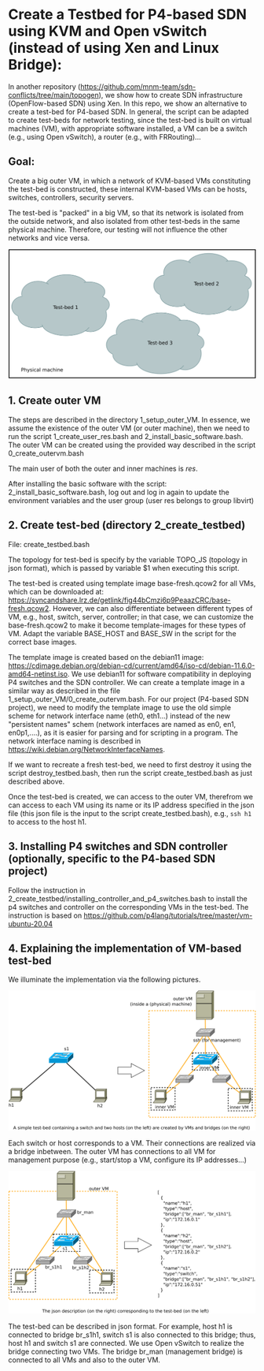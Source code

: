 # Create a Testbed for P4-based SDN using KVM and Open vSwitch (instead of using Xen and Linux Bridge):

In another repository (https://github.com/mnm-team/sdn-conflicts/tree/main/topogen), we show how to create SDN infrastructure (OpenFlow-based SDN) using Xen. In this repo, we show an alternative to create a test-bed for P4-based SDN. In general, the script can be adapted to create test-beds for network testing, since the test-bed is built on virtual machines (VM), with appropriate software installed, a VM can be a switch (e.g., using Open vSwitch), a router (e.g., with FRRouting)...

## Goal:

Create a big outer VM, in which a network of KVM-based VMs constituting the test-bed is constructed, these internal KVM-based VMs can be hosts, switches, controllers, security servers.

The test-bed is "packed" in a big VM, so that its network is isolated from the outside network, and also isolated from other test-beds in the same physical machine. Therefore, our testing will not influence the other networks and vice versa.

![Isolated test-bed](isolated-testbed.svg)

## 1. Create outer VM 

The steps are described in the directory 1\_setup\_outer\_VM.
In essence, we assume the existence of the outer VM (or outer machine), then we need to run the script 1\_create\_user\_res.bash and 2\_install\_basic\_software.bash. The outer VM can be created using the provided way described in the script 0\_create\_outervm.bash

The main user of both the outer and inner machines is *res*.

After installing the basic software with the script: 2\_install\_basic\_software.bash, log out and log in again to update the environment variables and the user group (user res belongs to group libvirt)

## 2. Create test-bed (directory 2\_create\_testbed)

File: create\_testbed.bash

The topology for test-bed is specify by the variable TOPO\_JS (topology in json format), which is passed by variable $1 when executing this script.

The test-bed is created using template image base-fresh.qcow2 for all VMs, which can be downloaded at: https://syncandshare.lrz.de/getlink/fig44bCmzi6p9PeaazCRC/base-fresh.qcow2.
However, we can also differentiate between different types of VM, e.g., host, switch, server, controller; in that case, we can customize the base-fresh.qcow2 to make it become template-images for these types of VM. Adapt the variable BASE\_HOST and BASE\_SW in the script for the correct base images.

The template image is created based on the debian11 image: https://cdimage.debian.org/debian-cd/current/amd64/iso-cd/debian-11.6.0-amd64-netinst.iso. We use debian11 for software compatibility in deploying P4 switches and the SDN controller. We can create a template image in a similar way as described in the file 1\_setup\_outer\_VM/0\_create\_outervm.bash. For our project (P4-based SDN project), we need to modify the template image to use the old simple scheme for network interface name (eth0, eth1...) instead of the new "persistent names" schem (network interfaces are named as en0, en1, en0p1,....), as it is easier for parsing and for scripting in a program. The network interface naming is described in https://wiki.debian.org/NetworkInterfaceNames.

If we want to recreate a fresh test-bed, we need to first destroy it using the script destroy\_testbed.bash, then run the script create\_testbed.bash as just described above.

Once the test-bed is created, we can access to the outer VM, therefrom we can access to each VM using its name or its IP address specified in the json file (this json file is the input to the script create\_testbed.bash), e.g., `ssh h1` to access to the host h1.


## 3. Installing P4 switches and SDN controller (optionally, specific to the P4-based SDN project)

Follow the instruction in 2\_create\_testbed/installing\_controller\_and\_p4\_switches.bash to install the p4 switches and controller on the corresponding VMs in the test-bed. The instruction is based on https://github.com/p4lang/tutorials/tree/master/vm-ubuntu-20.04

## 4. Explaining the implementation of VM-based test-bed

We illuminate the implementation via the following pictures.

![Explaining testbed 1](testbed-explain-1.svg)

Each switch or host corresponds to a VM. Their connections are realized via a bridge inbetween. The outer VM has connections to all VM for management purpose (e.g., start/stop a VM, configure its IP addresses...)

![Explaining testbed 2](testbed-explain-2.svg)

The test-bed can be described in json format. For example, host h1 is connected to bridge br\_s1h1, switch s1 is also connected to this bridge; thus, host h1 and switch s1 are connected. We use Open vSwitch to realize the bridge connecting two VMs. The bridge br\_man (management bridge) is connected to all VMs and also to the outer VM.
